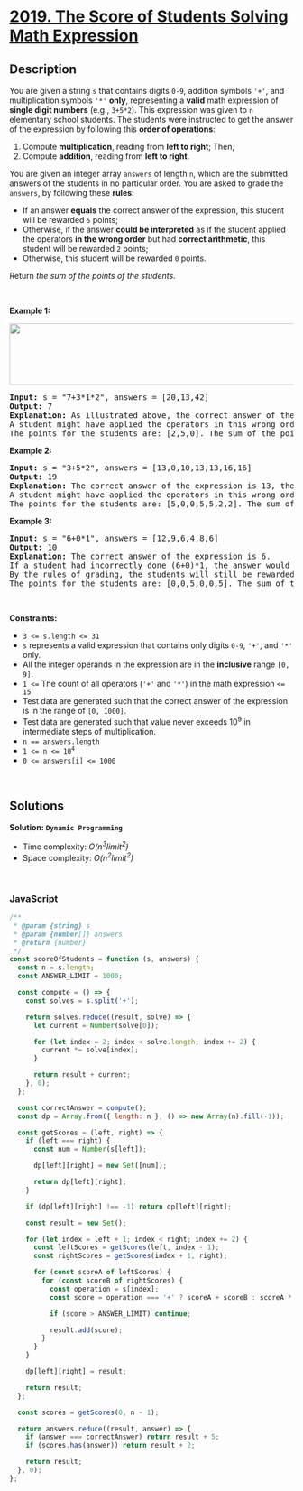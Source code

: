 # [2019. The Score of Students Solving Math Expression](https://leetcode.com/problems/the-score-of-students-solving-math-expression)

## Description

<div class="elfjS" data-track-load="description_content"><p>You are given a string <code>s</code> that contains digits <code>0-9</code>, addition symbols <code>'+'</code>, and multiplication symbols <code>'*'</code> <strong>only</strong>, representing a <strong>valid</strong> math expression of <strong>single digit numbers</strong> (e.g., <code>3+5*2</code>). This expression was given to <code>n</code> elementary school students. The students were instructed to get the answer of the expression by following this <strong>order of operations</strong>:</p>

<ol>
	<li>Compute <strong>multiplication</strong>, reading from <strong>left to right</strong>; Then,</li>
	<li>Compute <strong>addition</strong>, reading from <strong>left to right</strong>.</li>
</ol>

<p>You are given an integer array <code>answers</code> of length <code>n</code>, which are the submitted answers of the students in no particular order. You are asked to grade the <code>answers</code>, by following these <strong>rules</strong>:</p>

<ul>
	<li>If an answer <strong>equals</strong> the correct answer of the expression, this student will be rewarded <code>5</code> points;</li>
	<li>Otherwise, if the answer <strong>could be interpreted</strong> as if the student applied the operators <strong>in the wrong order</strong> but had <strong>correct arithmetic</strong>, this student will be rewarded <code>2</code> points;</li>
	<li>Otherwise, this student will be rewarded <code>0</code> points.</li>
</ul>

<p>Return <em>the sum of the points of the students</em>.</p>

<p>&nbsp;</p>
<p><strong class="example">Example 1:</strong></p>
<img alt="" src="https://assets.leetcode.com/uploads/2021/09/17/student_solving_math.png" style="width: 678px; height: 109px;">
<pre><strong>Input:</strong> s = "7+3*1*2", answers = [20,13,42]
<strong>Output:</strong> 7
<strong>Explanation:</strong> As illustrated above, the correct answer of the expression is 13, therefore one student is rewarded 5 points: [20,<u><strong>13</strong></u>,42]
A student might have applied the operators in this wrong order: ((7+3)*1)*2 = 20. Therefore one student is rewarded 2 points: [<u><strong>20</strong></u>,13,42]
The points for the students are: [2,5,0]. The sum of the points is 2+5+0=7.
</pre>

<p><strong class="example">Example 2:</strong></p>

<pre><strong>Input:</strong> s = "3+5*2", answers = [13,0,10,13,13,16,16]
<strong>Output:</strong> 19
<strong>Explanation:</strong> The correct answer of the expression is 13, therefore three students are rewarded 5 points each: [<strong><u>13</u></strong>,0,10,<strong><u>13</u></strong>,<strong><u>13</u></strong>,16,16]
A student might have applied the operators in this wrong order: ((3+5)*2 = 16. Therefore two students are rewarded 2 points: [13,0,10,13,13,<strong><u>16</u></strong>,<strong><u>16</u></strong>]
The points for the students are: [5,0,0,5,5,2,2]. The sum of the points is 5+0+0+5+5+2+2=19.
</pre>

<p><strong class="example">Example 3:</strong></p>

<pre><strong>Input:</strong> s = "6+0*1", answers = [12,9,6,4,8,6]
<strong>Output:</strong> 10
<strong>Explanation:</strong> The correct answer of the expression is 6.
If a student had incorrectly done (6+0)*1, the answer would also be 6.
By the rules of grading, the students will still be rewarded 5 points (as they got the correct answer), not 2 points.
The points for the students are: [0,0,5,0,0,5]. The sum of the points is 10.
</pre>

<p>&nbsp;</p>
<p><strong>Constraints:</strong></p>

<ul>
	<li><code>3 &lt;= s.length &lt;= 31</code></li>
	<li><code>s</code> represents a valid expression that contains only digits <code>0-9</code>, <code>'+'</code>, and <code>'*'</code> only.</li>
	<li>All the integer operands in the expression are in the <strong>inclusive</strong> range <code>[0, 9]</code>.</li>
	<li><code>1 &lt;=</code> The count of all operators (<code>'+'</code> and <code>'*'</code>) in the math expression <code>&lt;= 15</code></li>
	<li>Test data are generated such that the correct answer of the expression is in the range of <code>[0, 1000]</code>.</li>
	<li>Test data are generated such that value never exceeds 10<sup>9</sup> in intermediate steps of multiplication.</li>
	<li><code>n == answers.length</code></li>
	<li><code>1 &lt;= n &lt;= 10<sup>4</sup></code></li>
	<li><code>0 &lt;= answers[i] &lt;= 1000</code></li>
</ul>
</div>

<p>&nbsp;</p>

## Solutions

**Solution: `Dynamic Programming`**

- Time complexity: <em>O(n<sup>3</sup>limit<sup>2</sup>)</em>
- Space complexity: <em>O(n<sup>2</sup>limit<sup>2</sup>)</em>

<p>&nbsp;</p>

### **JavaScript**

```js
/**
 * @param {string} s
 * @param {number[]} answers
 * @return {number}
 */
const scoreOfStudents = function (s, answers) {
  const n = s.length;
  const ANSWER_LIMIT = 1000;

  const compute = () => {
    const solves = s.split('+');

    return solves.reduce((result, solve) => {
      let current = Number(solve[0]);

      for (let index = 2; index < solve.length; index += 2) {
        current *= solve[index];
      }

      return result + current;
    }, 0);
  };

  const correctAnswer = compute();
  const dp = Array.from({ length: n }, () => new Array(n).fill(-1));

  const getScores = (left, right) => {
    if (left === right) {
      const num = Number(s[left]);

      dp[left][right] = new Set([num]);

      return dp[left][right];
    }

    if (dp[left][right] !== -1) return dp[left][right];

    const result = new Set();

    for (let index = left + 1; index < right; index += 2) {
      const leftScores = getScores(left, index - 1);
      const rightScores = getScores(index + 1, right);

      for (const scoreA of leftScores) {
        for (const scoreB of rightScores) {
          const operation = s[index];
          const score = operation === '+' ? scoreA + scoreB : scoreA * scoreB;

          if (score > ANSWER_LIMIT) continue;

          result.add(score);
        }
      }
    }

    dp[left][right] = result;

    return result;
  };

  const scores = getScores(0, n - 1);

  return answers.reduce((result, answer) => {
    if (answer === correctAnswer) return result + 5;
    if (scores.has(answer)) return result + 2;

    return result;
  }, 0);
};
```
